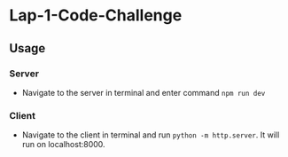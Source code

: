 # Lap-1-Code-Challenge

## Usage

### Server
- Navigate to the server in terminal and enter command `npm run dev`

### Client
- Navigate to the client in terminal and run `python -m http.server`. It will run on localhost:8000.

